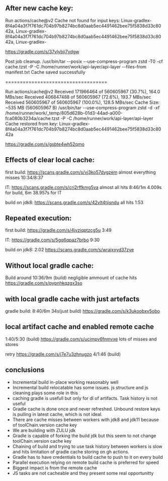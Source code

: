## After new cache key:

Run actions/cache@v2
Cache not found for input keys: Linux-gradlex-8f4a04a3f7f761dc704b97b8274bc8d0aab5ec4491462bee75f5838d33c8042a, Linux-gradlex-8f4a04a3f7f761dc704b97b8274bc8d0aab5ec4491462bee75f5838d33c8042a, Linux-gradlex-

https://gradle.com/s/37vlybji7ydgw

Post job cleanup.
/usr/bin/tar --posix --use-compress-program zstd -T0 -cf cache.tzst -P -C /home/runner/work/api-layer/api-layer --files-from manifest.txt
Cache saved successfully

===================================

Run actions/cache@v2
Received 171966464 of 560605967 (30.7%), 164.0 MBs/sec
Received 406847488 of 560605967 (72.6%), 193.7 MBs/sec
Received 560605967 of 560605967 (100.0%), 128.5 MBs/sec
Cache Size: ~535 MB (560605967 B)
/usr/bin/tar --use-compress-program zstd -d -xf /home/runner/work/_temp/805d628b-01d3-44ad-a000-fca080b3234a/cache.tzst -P -C /home/runner/work/api-layer/api-layer
Cache restored from key: Linux-gradlex-8f4a04a3f7f761dc704b97b8274bc8d0aab5ec4491462bee75f5838d33c8042a

https://gradle.com/s/gsbte4wh52qmo


## Effects of clear local cache:

first build:
https://scans.gradle.com/s/vj3ko57dygzem
almost everything misses
10:34/8:37

IT:
https://scans.gradle.com/s/crj2rffkmg5va
almost all hits
8:46/1m 4.009s for build, 6m 38.957s for IT

build on jdk8: https://scans.gradle.com/s/42vlt4tjisndu
all hits
1:53

## Repeated execution:

first build:
https://gradle.com/s/4jvziqptzcg5u
3:49

IT:
https://gradle.com/s/5gq6qpaz7brbo
9:30

build on jdk8:
2:02
https://scans.gradle.com/s/wrajxxyd37zye

## Without local gradle cache:

Build around 10:36/9m (build)
negligible ammount of cache hits
https://gradle.com/s/pypnhkqzgx3so

## with local gradle cache with just artefacts

gradle build:
8:40/6m 34s(just build)
https://gradle.com/s/k3ukoobxv5obo

## local artifact cache and enabled remote cache
1:40/5:30 (build)
https://gradle.com/s/ucimpv6fnmvxe
lots of misses and stores

retry
https://gradle.com/s/j7e7u3zhnugzo
4/1:46 (build)


## conclusions

- Incremental build in-place working reasonably well
- Incremental build relocatable has some issues. js structure and js cleaning plays some role in this
- caching gradle is usefull but only for dl of artifacts. Task history is not useful
- Gradle cache is done once and never refreshed. Unbound restore keys is pulling in latest cache, which is not ideal.
- There are cache misses between workers with jdk8 and jdk11 because of toolChain.version cache key
- We are building with ZULU jdk
- Gradle is capable of forking the build jdk but this seem to not change toolChain.version cache key
- Chaining of build and trying to use task history between workers is slow and hits limitation of gradle cache storing on gh actions.  
- Gradle has to have credentials to build cache to push to it on every build
- Parallel execution relying on remote build cache is preferred for speed
- Biggest impact is from the remote cache
- JS tasks are not cacheable and they present some real opportunitty
